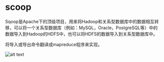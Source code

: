 # scoop

Sqoop是Apache下的顶级项目，用来将Hadoop和关系型数据库中的数据相互转移，可以将一个关系型数据库（例如：MySQL，Oracle，PostgreSQL等）中的数据导入到Hadoop的HDFS中，也可以将HDFS的数据导入到关系型数据库中。

将导入或导出命令翻译成mapreduce程序来实现。

![alt text](scoop.png)












